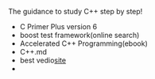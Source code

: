 The guidance to study C++ step by step!

- C Primer Plus version 6
- boost test framework(online search)
- Accelerated C++ Programming(ebook)
- C++.md
- best vedio[site](https://www.icourse163.org/learn/NWPU-494001?tid=1002311004#/learn/content)
- 
